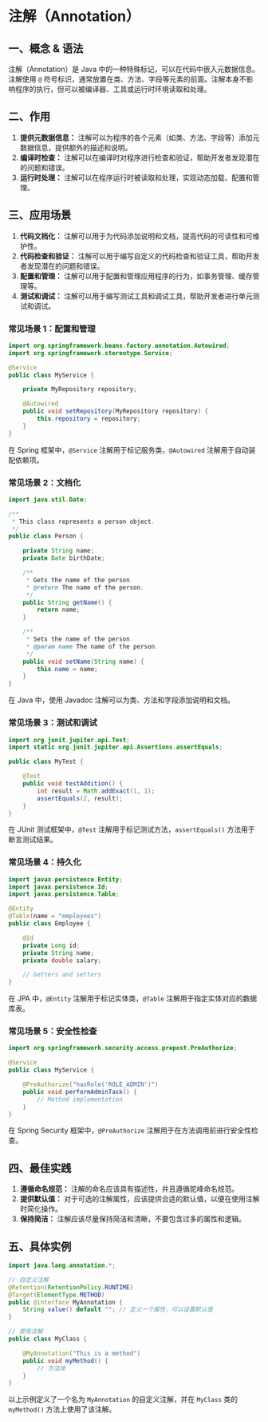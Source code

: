 # 注解（Annotation）

## 一、概念 & 语法

注解（Annotation）是 Java 中的一种特殊标记，可以在代码中嵌入元数据信息。注解使用 `@` 符号标识，通常放置在类、方法、字段等元素的前面。注解本身不影响程序的执行，但可以被编译器、工具或运行时环境读取和处理。

## 二、作用

1. **提供元数据信息：** 注解可以为程序的各个元素（如类、方法、字段等）添加元数据信息，提供额外的描述和说明。
2. **编译时检查：** 注解可以在编译时对程序进行检查和验证，帮助开发者发现潜在的问题和错误。
3. **运行时处理：** 注解可以在程序运行时被读取和处理，实现动态加载、配置和管理。

## 三、应用场景

1. **代码文档化：** 注解可以用于为代码添加说明和文档，提高代码的可读性和可维护性。
2. **代码检查和验证：** 注解可以用于编写自定义的代码检查和验证工具，帮助开发者发现潜在的问题和错误。
3. **配置和管理：** 注解可以用于配置和管理应用程序的行为，如事务管理、缓存管理等。
4. **测试和调试：** 注解可以用于编写测试工具和调试工具，帮助开发者进行单元测试和调试。

### 常见场景 1：配置和管理

```java
import org.springframework.beans.factory.annotation.Autowired;
import org.springframework.stereotype.Service;

@Service
public class MyService {

    private MyRepository repository;

    @Autowired
    public void setRepository(MyRepository repository) {
        this.repository = repository;
    }
}
```

在 Spring 框架中，`@Service` 注解用于标记服务类，`@Autowired` 注解用于自动装配依赖项。

### 常见场景 2：文档化

```java
import java.util.Date;

/**
 * This class represents a person object.
 */
public class Person {

    private String name;
    private Date birthDate;

    /**
     * Gets the name of the person.
     * @return The name of the person.
     */
    public String getName() {
        return name;
    }

    /**
     * Sets the name of the person.
     * @param name The name of the person.
     */
    public void setName(String name) {
        this.name = name;
    }
}
```

在 Java 中，使用 Javadoc 注解可以为类、方法和字段添加说明和文档。

### 常见场景 3：测试和调试

```java
import org.junit.jupiter.api.Test;
import static org.junit.jupiter.api.Assertions.assertEquals;

public class MyTest {

    @Test
    public void testAddition() {
        int result = Math.addExact(1, 1);
        assertEquals(2, result);
    }
}
```

在 JUnit 测试框架中，`@Test` 注解用于标记测试方法，`assertEquals()` 方法用于断言测试结果。

### 常见场景 4：持久化

```java
import javax.persistence.Entity;
import javax.persistence.Id;
import javax.persistence.Table;

@Entity
@Table(name = "employees")
public class Employee {

    @Id
    private Long id;
    private String name;
    private double salary;

    // Getters and setters
}
```

在 JPA 中，`@Entity` 注解用于标记实体类，`@Table` 注解用于指定实体对应的数据库表。

### 常见场景 5：安全性检查

```java
import org.springframework.security.access.prepost.PreAuthorize;

@Service
public class MyService {

    @PreAuthorize("hasRole('ROLE_ADMIN')")
    public void performAdminTask() {
        // Method implementation
    }
}
```

在 Spring Security 框架中，`@PreAuthorize` 注解用于在方法调用前进行安全性检查。

## 四、最佳实践

1. **遵循命名规范：** 注解的命名应该具有描述性，并且遵循驼峰命名规范。
2. **提供默认值：** 对于可选的注解属性，应该提供合适的默认值，以便在使用注解时简化操作。
3. **保持简洁：** 注解应该尽量保持简洁和清晰，不要包含过多的属性和逻辑。

## 五、具体实例

```java
import java.lang.annotation.*;

// 自定义注解
@Retention(RetentionPolicy.RUNTIME)
@Target(ElementType.METHOD)
public @interface MyAnnotation {
    String value() default ""; // 定义一个属性，可以设置默认值
}

// 使用注解
public class MyClass {

    @MyAnnotation("This is a method")
    public void myMethod() {
        // 方法体
    }
}
```

以上示例定义了一个名为 `MyAnnotation` 的自定义注解，并在 `MyClass` 类的 `myMethod()` 方法上使用了该注解。
